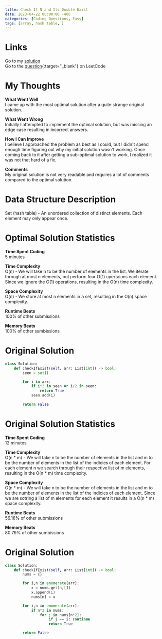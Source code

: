 ```yaml
---
title: Check If N and Its Double Exist
date: 2023-04-22 00:00:00 -400
categories: [Coding Questions, Easy]
tags: [array, hash table, ]
---
```


# Links  

Go to my [solution](#solution)  
Go to the [question](https://leetcode.com/problems/check-if-n-and-its-double-exist/){:target="_blank"} on LeetCode  

# My Thoughts  

**What Went Well**  
I came up with the most optimal solution after a quite strange original solution.

**What Went Wrong**  
Initially I attempted to implement the optimal solution, but was missing an edge case resulting in incorrect answers.

**How I Can Improve**  
I believe I approached the problem as best as I could, but I didn't spend enough time figuring out why my initial solution wasn't working. 
Once coming back to it after getting a sub-optimal solution to work, I realized it was not that hard of a fix.

**Comments**  
My original solution is not very readable and requires a lot of comments compared to the optimal solution.

# Data Structure Description

Set (hash table) - An unordered collection of distinct elements. Each element may only appear once.

# Optimal Solution Statistics  

**Time Spent Coding**  
5 minutes

**Time Complexity**  
O(n) - We will take n to be the number of elements in the list. 
We iterate through at most n elements, but perform four O(1) opertaions each element. 
Since we ignore the O(1) operations, resulting in the O(n) time complexity.

**Space Complexity**  
O(n) - We store at most n elements in a set, resulting in the O(n) space complexity.

**Runtime Beats**  
100% of other submissions  

**Memory Beats**  
100% of other sumbissions  

# Original Solution  

```python
class Solution:
    def checkIfExist(self, arr: List[int]) -> bool:
        seen = set()

        for i in arr:
            if i*2 in seen or i/2 in seen:
                return True
            seen.add(i)
            
        return False
```

# Original Solution Statistics  

**Time Spent Coding**  
12 minutes

**Time Complexity**  
O(n * m) - We will take n to be the number of elements in the list and m to be the number of elements in the list of the indicies of each element. 
For each element n we search through their respective list of m elements, resulting in the O(n * m) time complexity.

**Space Complexity**  
O(n * m) - We will take n to be the number of elements in the list and m to be the number of elements in the list of the indicies of each element. 
Since we are sotring a list of m elements for each element it results in a O(n * m) space complexity.

**Runtime Beats**  
56.16% of other submissions  

**Memory Beats**  
80.79% of other sumbissions  

# Original Solution  

```python
class Solution:
    def checkIfExist(self, arr: List[int]) -> bool:
        nums = {}

        for i,n in enumerate(arr):
            x = nums.get(n,[])
            x.append(i)
            nums[n] = x

        for i,n in enumerate(arr):
            if n*2 in nums: 
                for j in nums[n*2]:
                    if j == i: continue
                    return True

        return False
```
